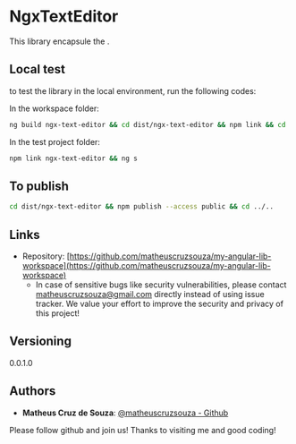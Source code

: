 # NgxTextEditor

This library encapsule the .

## Local test

to test the library in the local environment, run the following codes:

In the workspace folder:

```sh
ng build ngx-text-editor && cd dist/ngx-text-editor && npm link && cd ../..
```

In the test project folder:

```sh
npm link ngx-text-editor && ng s
```

## To publish

```sh
cd dist/ngx-text-editor && npm publish --access public && cd ../..
```

## Links

- Repository: [https://github.com/matheuscruzsouza/my-angular-lib-workspace](https://github.com/matheuscruzsouza/my-angular-lib-workspace)
  - In case of sensitive bugs like security vulnerabilities, please contact
    matheuscruzsouza@gmail.com directly instead of using issue tracker. We value your effort
    to improve the security and privacy of this project!

## Versioning

0.0.1.0

## Authors

- **Matheus Cruz de Souza**: [@matheuscruzsouza - Github](https://github.com/matheuscruzsouza)

Please follow github and join us!
Thanks to visiting me and good coding!
